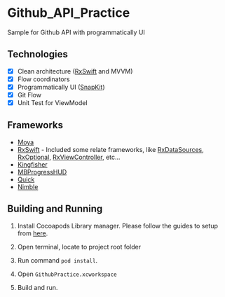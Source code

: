 # Github_API_Practice

Sample for Github API with programmatically UI

## Technologies

- [x] Clean architecture ([RxSwift](https://github.com/ReactiveX/RxSwift) and MVVM)
- [x] Flow coordinators
- [x] Programmatically UI ([SnapKit](https://github.com/SnapKit/SnapKit))
- [x] Git Flow
- [x] Unit Test for ViewModel

## Frameworks

* [Moya](https://github.com/Moya/Moya)
* [RxSwift](https://github.com/ReactiveX/RxSwift) - Included some relate frameworks, like [RxDataSources](https://github.com/RxSwiftCommunity/RxDataSources), [RxOptional](https://github.com/RxSwiftCommunity/RxOptional), [RxViewController](https://github.com/devxoul/RxViewController), etc...
* [Kingfisher](https://github.com/onevcat/Kingfisher)
* [MBProgressHUD](https://github.com/jdg/MBProgressHUD)
* [Quick](https://github.com/Quick/Quick)
* [Nimble](https://github.com/Quick/Nimble)

## Building and Running

1. Install Cocoapods Library manager. Please follow the guides to setup from [here](https://guides.cocoapods.org/using/getting-started.html).

2. Open terminal, locate to project root folder
 
3. Run command `pod install`.

4. Open `GithubPractice.xcworkspace`

5. Build and run.